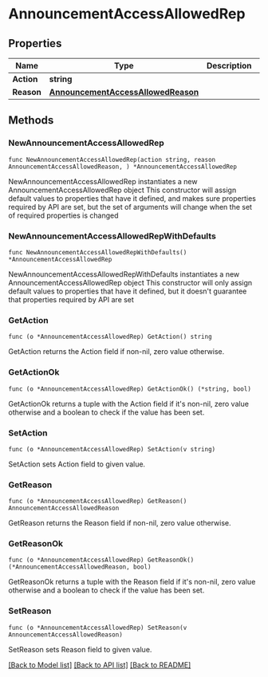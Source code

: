 # AnnouncementAccessAllowedRep

## Properties

Name | Type | Description | Notes
------------ | ------------- | ------------- | -------------
**Action** | **string** |  | 
**Reason** | [**AnnouncementAccessAllowedReason**](AnnouncementAccessAllowedReason.md) |  | 

## Methods

### NewAnnouncementAccessAllowedRep

`func NewAnnouncementAccessAllowedRep(action string, reason AnnouncementAccessAllowedReason, ) *AnnouncementAccessAllowedRep`

NewAnnouncementAccessAllowedRep instantiates a new AnnouncementAccessAllowedRep object
This constructor will assign default values to properties that have it defined,
and makes sure properties required by API are set, but the set of arguments
will change when the set of required properties is changed

### NewAnnouncementAccessAllowedRepWithDefaults

`func NewAnnouncementAccessAllowedRepWithDefaults() *AnnouncementAccessAllowedRep`

NewAnnouncementAccessAllowedRepWithDefaults instantiates a new AnnouncementAccessAllowedRep object
This constructor will only assign default values to properties that have it defined,
but it doesn't guarantee that properties required by API are set

### GetAction

`func (o *AnnouncementAccessAllowedRep) GetAction() string`

GetAction returns the Action field if non-nil, zero value otherwise.

### GetActionOk

`func (o *AnnouncementAccessAllowedRep) GetActionOk() (*string, bool)`

GetActionOk returns a tuple with the Action field if it's non-nil, zero value otherwise
and a boolean to check if the value has been set.

### SetAction

`func (o *AnnouncementAccessAllowedRep) SetAction(v string)`

SetAction sets Action field to given value.


### GetReason

`func (o *AnnouncementAccessAllowedRep) GetReason() AnnouncementAccessAllowedReason`

GetReason returns the Reason field if non-nil, zero value otherwise.

### GetReasonOk

`func (o *AnnouncementAccessAllowedRep) GetReasonOk() (*AnnouncementAccessAllowedReason, bool)`

GetReasonOk returns a tuple with the Reason field if it's non-nil, zero value otherwise
and a boolean to check if the value has been set.

### SetReason

`func (o *AnnouncementAccessAllowedRep) SetReason(v AnnouncementAccessAllowedReason)`

SetReason sets Reason field to given value.



[[Back to Model list]](../README.md#documentation-for-models) [[Back to API list]](../README.md#documentation-for-api-endpoints) [[Back to README]](../README.md)


